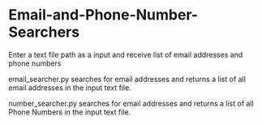 # Email-and-Phone-Number-Searchers
Enter a text file path as a input and receive list of email addresses and phone numbers

email_searcher.py searches for email addresses and returns a list of all email addresses in the input text file.

number_searcher.py searches for email addresses and returns a list of all Phone Numbers in the input text file.
